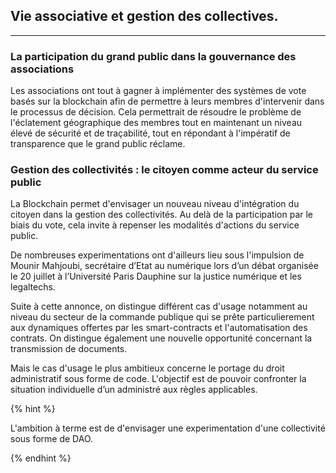 ## Vie associative et gestion des collectives.
---

### La participation du grand public dans la gouvernance des associations

Les associations ont tout à gagner à implémenter des systèmes de vote basés sur la blockchain afin de permettre à leurs membres d'intervenir dans le processus de décision. Cela permettrait de résoudre le problème de l'éclatement géographique des membres tout en maintenant un niveau élevé de sécurité et de traçabilité, tout en répondant à l'impératif de transparence que le grand public réclame.

### Gestion des collectivités : le citoyen comme acteur du service public

La Blockchain permet d'envisager un nouveau niveau d'intégration du citoyen dans la gestion des collectivités. Au delà de la participation par le biais du vote, cela invite à repenser les modalités d'actions du service public.

De nombreuses experimentations ont d'ailleurs lieu sous l'impulsion de Mounir Mahjoubi, secrétaire d’Etat au numérique lors d’un débat organisée le 20 juillet à l’Université Paris Dauphine sur la justice numérique et les legaltechs.

Suite à cette annonce, on distingue différent cas d'usage notamment au niveau du secteur de la commande publique qui se prête particulierement aux dynamiques offertes par les smart-contracts et l'automatisation des contrats. On distingue également une nouvelle opportunité concernant la transmission de documents.
 
 Mais le cas d'usage le plus ambitieux concerne le portage du droit administratif sous forme de code. L'objectif est de pouvoir confronter la situation individuelle d’un administré  aux règles applicables. 
 
 {% hint %}

 L'ambition à terme est de d'envisager une experimentation d'une collectivité sous forme de DAO.

{% endhint %}
